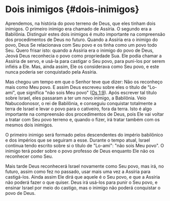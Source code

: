 # Dois inimigos {#dois-inimigos}

Aprendemos, na história do povo terreno de Deus, que eles tinham dois inimigos. O primeiro inimigo era chamado de Assíria. O segundo era a Babilônia. Distinguir estes dois inimigos é muito importante na compreensão dos procedimentos de Deus no futuro. Quando a Assíria era o inimigo do povo, Deus Se relacionava com Seu povo e os tinha como um povo todo Seu. Quero frisar isto: quando a Assíria era o inimigo do povo de Deus, Jeová Deus reconhecia o povo como propriedade Sua. Ele podia chamar a Assíria de servo, e usá-la para castigar o Seu povo, para puni-los por serem infiéis a Ele. Mas, ainda assim, Ele os considerava como Seu povo, e este nunca poderia ser conquistado pela Assíria.

Mas chegou um tempo em que o Senhor teve que dizer: Não os reconheço mais como Meu povo. E assim Deus escreveu sobre eles o título de &quot;Lo-ami&quot;, que significa &quot;não sois Meu povo&quot; ([Os 1:9](http://bibliaonline.com.br/acf/os/1/9)). Após escrever tal título sobre Israel, eles passaram a ter um novo inimigo, a Babilônia. Veio Nabucodonosor, o rei de Babilônia, e conseguiu conquistar totalmente a terra de Israel e levar o povo para o cativeiro, fora da terra. Isto é algo importante na compreensão dos procedimentos de Deus, pois Ele vai voltar a tratar com Seu povo terreno e, quando o fizer, irá tratar também com os mesmos dois inimigos.

O primeiro inimigo será formado pelos descendentes do império babilônico e dos impérios que se seguiram a esse. Durante o tempo atual, Israel continua tendo escrito sobre si o título de &quot;Lo-ami&quot;: &quot;não sois Meu povo&quot;. O inimigo terá poder sobre o povo professo de Deus enquanto Ele não os reconhecer como Seu.

Mais tarde Deus reconhecerá Israel novamente como Seu povo, mas irá, no futuro, assim como fez no passado, usar mais uma vez a Assíria para castigá-los. Ainda assim Ele dirá que aquele é o Seu povo, e que a Assíria não poderá fazer o que quiser. Deus irá usá-los para punir o Seu povo, e ensinar Israel por meio do castigo, mas o inimigo não poderá conquistar o povo de Deus.